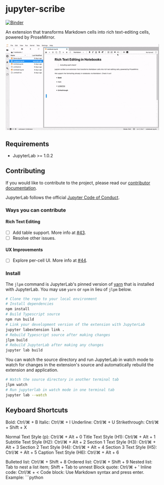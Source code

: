 # jupyter-scribe
[![Binder](https://mybinder.org/badge_logo.svg)](https://mybinder.org/v2/gh/jupytercalpoly/jupyterlab-richtext-mode/master?urlpath=lab/tree/notebooks/Demo.ipynb)

An extension that transforms Markdown cells into rich text-editing cells, powered by ProseMirror.

![text in a markdown cell is formatted as a code block and inline math and an image is added all while live rendering](./gif/example.gif)

## Requirements

* JupyterLab >= 1.0.2


## Contributing

If you would like to contribute to the project, please read our [contributor documentation](https://github.com/jupyterlab/jupyterlab/blob/master/CONTRIBUTING.md).

JupyterLab follows the official [Jupyter Code of Conduct](https://jupyter.org/conduct).

### Ways you can contribute

#### Rich Text Editing

- [ ] Add table support. More info at [#43](https://github.com/jupytercalpoly/jupyterlab-richtext-mode/issues/43).
- [ ] Resolve other issues.

#### UX Improvements

- [ ] Explore per-cell UI. More info at [#44](https://github.com/jupytercalpoly/jupyterlab-richtext-mode/issues/44).

### Install

The `jlpm` command is JupyterLab's pinned version of
[yarn](https://yarnpkg.com/) that is installed with JupyterLab. You may use
`yarn` or `npm` in lieu of `jlpm` below.

```bash
# Clone the repo to your local environment
# Install dependencies
npm install
# Build Typescript source
npm run build
# Link your development version of the extension with JupyterLab
jupyter labextension link .
# Rebuild Typescript source after making changes
jlpm build
# Rebuild JupyterLab after making any changes
jupyter lab build
```

You can watch the source directory and run JupyterLab in watch mode to watch for changes in the extension's source and automatically rebuild the extension and application.

```bash
# Watch the source directory in another terminal tab
jlpm watch
# Run jupyterlab in watch mode in one terminal tab
jupyter lab --watch
```

## Keyboard Shortcuts

Bold: Ctrl/⌘ + B
Italic: Ctrl/⌘ + I
Underline: Ctrl/⌘ + U
Strikethrough: Ctrl/⌘ + Shift + X

Normal Text Style (p): Ctrl/⌘ + Alt + 0
Title Text Style (H1): Ctrl/⌘ + Alt + 1
Subtitle Text Style (H2): Ctrl/⌘ + Alt + 2
Section 1 Text Style (H3): Ctrl/⌘ + Alt + 3
Section 2 Text Style (H4): Ctrl/⌘ + Alt + 4
Section 3 Text Style (H5): Ctrl/⌘ + Alt + 5
Caption Text Style (H6): Ctrl/⌘ + Alt + 6

Bulleted list: Ctrl/⌘ + Shift + 8
Ordered list: Ctrl/⌘ + Shift + 9
Nested list: Tab to nest a list item; Shift + Tab to unnest
Block quote:  Ctrl/⌘ + '
Inline code: Ctrl/⌘ + <
Code block: Use Markdown syntax and press enter. Example: ```python